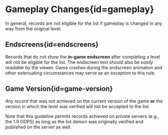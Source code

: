 <div class='panel fade js-scroll-anim' data-anim='fade'>

# Gameplay Changes{id=gameplay}

In general, records are not eligible for the list if gameplay is changed in any way from the original level.

## Endscreens{id=endscreens}

Records that do not show the **in-game endscreen** after completing a level will not be eligible for the list. The endscreen text should also be _easily readable_ by the viewer. Game crashes during the endscreen animation and other extenuating circumstances may serve as an exception to this rule.

## Game Version{id=game-version}

_Any record_ that was not achieved on the current version of the game **or** the version in which the level was verified will not be accepted to the list.

Note that this guideline permits records achieved on private servers (e.g., the 1.9 GDPS) as long as the list demon was originally verified and published on the server as well.

</div>
